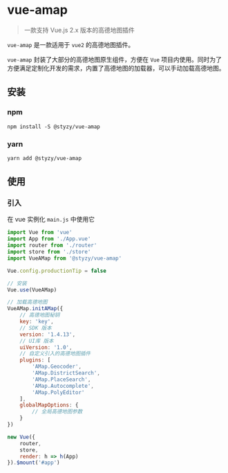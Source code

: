 # vue-amap

> 一款支持 Vue.js 2.x 版本的高德地图插件

`vue-amap` 是一款适用于 `vue2` 的高德地图插件。

`vue-amap` 封装了大部分的高德地图原生组件，方便在 `Vue` 项目内使用。同时为了方便满足定制化开发的需求，内置了高德地图的加载器，可以手动加载高德地图。

## 安装

### npm

```
npm install -S @styzy/vue-amap
```

### yarn

```bash
yarn add @styzy/vue-amap
```

## 使用

### 引入

在 vue 实例化 `main.js` 中使用它

```javascript
import Vue from 'vue'
import App from './App.vue'
import router from './router'
import store from './store'
import VueAMap from '@styzy/vue-amap'

Vue.config.productionTip = false

// 安装
Vue.use(VueAMap)

// 加载高德地图
VueAMap.initAMap({
    // 高德地图秘钥
    key: 'key',
    // SDK 版本
    version: '1.4.13',
    // UI库 版本
    uiVersion: '1.0',
    // 自定义引入的高德地图插件
    plugins: [
        'AMap.Geocoder',
        'AMap.DistrictSearch',
        'AMap.PlaceSearch',
        'AMap.Autocomplete',
        'AMap.PolyEditor'
    ],
    globalMapOptions: {
        // 全局高德地图参数
    }
})

new Vue({
    router,
    store,
    render: h => h(App)
}).$mount('#app')
```

